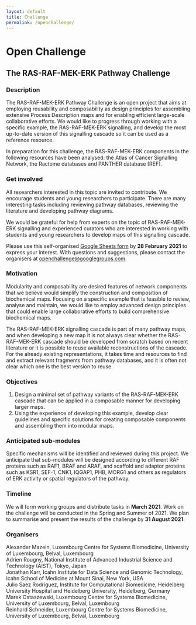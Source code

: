 ```yaml
---
layout: default
title: Challenge
permalink: /openchallenge/
---
```


# Open Challenge
## The RAS-RAF-MEK-ERK Pathway Challenge

### Description

The RAS-RAF-MEK-ERK Pathway Challenge is an open project that aims at employing reusability and composability as design principles for assembling extensive Process Description maps and for enabling efficient large-scale collaborative efforts. We would like to progress through working with a specific example, the RAS-RAF-MEK-ERK signalling, and develop the most up-to-date version of this signalling cascade so it can be used as a reference resource.  

In preparation for this challenge, the RAS-RAF-MEK-ERK components in the following resources have been analysed: the Atlas of Cancer Signalling Network, the Ractome databases and PANTHER database [REF].  


### Get involved

All researchers interested in this topic are invited to contribute. We encourage students and young researchers to participate. There are many interesting tasks including reviewing pathway databases, reviewing the literature and developing pathway diagrams.  

We would be grateful for help from experts on the topic of RAS-RAF-MEK-ERK signalling and experienced curators who are interested in working with students and young researchers to develop maps of this signalling cascade.  

Please use this self-organised [Google Sheets form](https://docs.google.com/spreadsheets/d/1cGkK4YyGWYiBE11L8dzvKeHLmmyy_LD8XOS_SYYT0VE/edit#gid=0) by **28 February 2021** to express your interest. With questions and suggestions, please contact the organisers at [openchallenge@googlegroups.com](mailto:openchallenge@googlegroups.com).

### Motivation

Modularity and composability are desired features of network components that we believe would simplify the construction and composition of biochemical maps. Focusing on a specific example that is feasible to review, analyse and maintain, we would like to employ advanced design principles that could enable large collaborative efforts to build comprehensive biochemical maps.  

The RAS-RAF-MEK-ERK signalling cascade is part of many pathway maps, and when developing a new map it is not always clear whether the RAS-RAF-MEK-ERK cascade should be developed from scratch based on recent literature or it is possible to reuse available reconstructions of the cascade. For the already existing representations, it takes time and resources to find and extract relevant fragments from pathway databases, and it is often not clear which one is the best version to reuse.  

### Objectives 

<!--1. Wile assimilating available versions of the RAS-RAF-MEK-ERK pathway, design a minimal set of pathway variants that can be then applied in a composable manner for developing new maps.  
1. Using the experience of developing this example, offer clear guidelines and specific solutions for creating composable components and modularised maps that would consist of such components.  -->
1. Design a minimal set of pathway variants of the RAS-RAF-MEK-ERK cascade that can be applied in a composable manner for developing larger maps.   
1. Using the experience of developing this example, develop clear guidelines and specific solutions for creating composable components and assembling them into modular maps.  

### Anticipated sub-modules

Specific mechanisms will be identified and reviewed during this project. We anticipate that sub-modules will be designed according to different RAF proteins such as RAF1, BRAF and ARAF, and scaffold and adaptor proteins such as KSR1, SEF-1, CNK1, IQGAP1, PHB, MORG1 and others as regulators of ERK activity or spatial regulators of the pathway.

### Timeline

We will form working groups and distribute tasks in **March 2021**. Work on the challenge will be conducted in the Spring and Summer of 2021. We plan to summarise and present the results of the challenge by **31 August 2021**.

### Organisers

Alexander Mazein, Luxembourg Centre for Systems Biomedicine, University of Luxembourg, Belval, Luxembourg  
Adrien Rougny, National Institute of Advanced Industrial Science and Technology (AIST), Tokyo, Japan  
Jonathan Karr, Icahn Institute for Data Science and Genomic Technology, Icahn School of Medicine at Mount Sinai, New York, USA  
Julio Saez Rodriguez, Institute for Computational Biomedicine, Heidelberg University Hospital and Heidelberg University, Heidelberg, Germany  
Marek Ostaszewski, Luxembourg Centre for Systems Biomedicine, University of Luxembourg, Belval, Luxembourg  
Reinhard Schneider, Luxembourg Centre for Systems Biomedicine, University of Luxembourg, Belval, Luxembourg  


<!--### How to join the challenge 
To participate, with questions and suggestions, please contact the organisers at [openchallenge@googlegroups.com](mailto:openchallenge@googlegroups.com) by **28 February 2021**.-->


